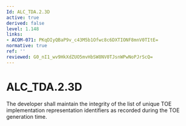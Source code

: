 ```yaml
---
Id: ALC_TDA.2.3D
active: true
derived: false
level: 1.148
links:
- ACOM-071: PKqDIyQBaP9v_c43M5b1Ofwc8c6DXTIONF8mnV0TItE=
normative: true
ref: ''
reviewed: G0_nI1_wv9HkXdZUO5mvHbSW8NV0TJsnWPwNoPJrScQ=
---
```


# ALC_TDA.2.3D

The developer shall maintain the integrity of the list of unique TOE implementation representation identifiers as recorded during the TOE generation time.